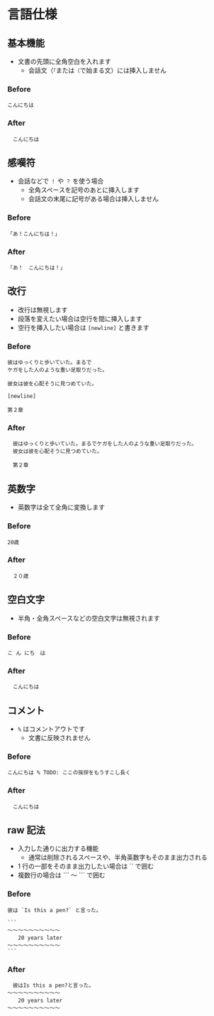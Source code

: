 # 言語仕様

## 基本機能

- 文書の先頭に全角空白を入れます
    - 会話文（`「`または`（`で始まる文）には挿入しません

### Before

```
こんにちは
```

### After

```
　こんにちは
```

## 感嘆符

- 会話などで `！` や `？` を使う場合
    - 全角スペースを記号のあとに挿入します
    - 会話文の末尾に記号がある場合は挿入しません

### Before

```
「あ！こんにちは！」
```

### After

```
「あ！　こんにちは！」
```

## 改行

- 改行は無視します
- 段落を変えたい場合は空行を間に挿入します
- 空行を挿入したい場合は `[newline]` と書きます

### Before

```
彼はゆっくりと歩いていた。まるで
ケガをした人のような重い足取りだった。

彼女は彼を心配そうに見つめていた。

[newline]

第２章
```

### After

```
　彼はゆっくりと歩いていた。まるでケガをした人のような重い足取りだった。
　彼女は彼を心配そうに見つめていた。

　第２章
```

## 英数字

- 英数字は全て全角に変換します

### Before

```
20歳
```

### After

```
　２０歳
```

## 空白文字

- 半角・全角スペースなどの空白文字は無視されます

### Before

```
こ ん にち　は
```

### After

```
　こんにちは
```

## コメント

- `%` はコメントアウトです
    - 文書に反映されません

### Before

```
こんにちは % TODO: ここの挨拶をもうすこし長く
```

### After

```
　こんにちは
```

## raw 記法

- 入力した通りに出力する機能
    - 通常は削除されるスペースや、半角英数字もそのまま出力される
- 1 行の一部をそのまま出力したい場合は \`\` で囲む
- 複数行の場合は \`\`\` ～ \`\`\` で囲む

### Before

~~~
彼は `Is this a pen?` と言った。

```
～～～～～～～～～～
　　20 years later
～～～～～～～～～～
```
~~~

### After

```
　彼はIs this a pen?と言った。
～～～～～～～～～～
　　20 years later
～～～～～～～～～～
```
